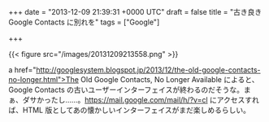 
+++
date = "2013-12-09 21:39:31 +0000 UTC"
draft = false
title = "古き良き Google Contacts に別れを"
tags = ["Google"]

+++


{{< figure src="/images/20131209213558.png"  >}}

a href="http://googlesystem.blogspot.jp/2013/12/the-old-google-contacts-no-longer.html">The Old Google Contacts, No Longer Available</a> によると、Google Contacts の古いユーザーインターフェイスが終わるのだそうな。まぁ、ダサかったし……。<a href="https://mail.google.com/mail/h/?v=cl">https://mail.google.com/mail/h/?v=cl</a> にアクセスすれば、HTML 版としてあの懐かしいインターフェイスがまだ楽しめるらしい。


